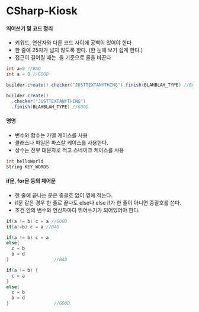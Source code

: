 # CSharp-Kiosk

#### 띄어쓰기 및 코드 정리

- 키워드, 연산자와 다른 코드 사이에 공백이 있어야 한다
- 한 줄에 25자가 넘지 않도록 한다. (한 눈에 보기 쉽게 한다.)
- 접근이 길어질 때는 .을 기준으로 줄을 바꾼다

```C#
int a=0 //BAD
int a = 0 //GOOD

builder.create().checker("JUSTTEXTANYTHING").finish(BLAHBLAH_TYPE) //BAD

builder.create()
  .checker("JUSTTEXTANYTHING")
  .finish(BLAHBLAH_TYPE) //GOOD
```

#### 명명

- 변수와 함수는 카멜 케이스를 사용
- 클래스나 파일은 파스칼 케이스를 사용한다.
- 상수는 전부 대문자로 적고 스네이크 케이스를 사용

```C#
int helloWorld
String KEY_WORDS
```

#### if문, for문 등의 제어문

- 한 줄에 끝나는 문은 중괄호 없이 옆에 적는다.
- if문 같은 경우 한 줄로 끝나도 else나 else if가 한 줄이 아니면 중괄호를 쓴다.
- 조건 안의 변수와 연산자마다 뛰어쓰기가 되어있어야 한다.

```C#
if(a != b) c = a //GOOD
if(a!=b) c = a //BAD

if(a != b) c = a
else{
  c = b
  b = d
}                 //BAD

if(a != b) {
  c = a
}
else{
  c = b
  b = d
}                 //GOOD
```
